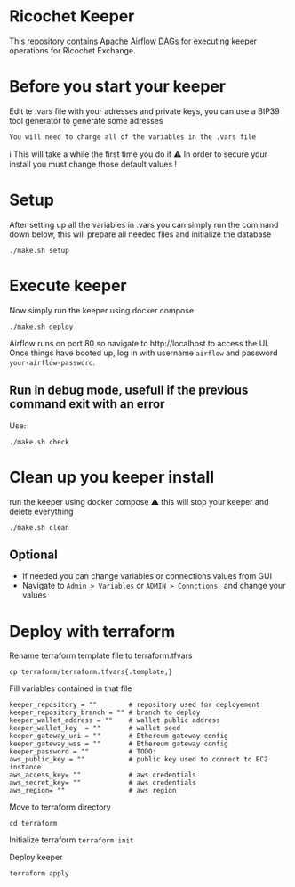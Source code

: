 # Ricochet Keeper
This repository contains [Apache Airflow DAGs](https://airflow.apache.org/docs/apache-airflow/stable/concepts/dags.html) for executing keeper operations for Ricochet Exchange.

# Before you start your keeper
Edit te .vars file with your adresses and private keys, you can use a BIP39 tool generator to generate some adresses
```
You will need to change all of the variables in the .vars file

```
:information_source: This will take a while the first time you do it
:warning: In order to secure your install you must change those default values !

# Setup
After setting up all the variables in .vars 
you can simply run the command down below, this will prepare all needed files and initialize the database
```
./make.sh setup
```
# Execute keeper
Now simply run the keeper using docker compose
```
./make.sh deploy

```
Airflow runs on port 80 so navigate to http://localhost to access the UI. Once things have booted up, log in with username `airflow` and password  `your-airflow-password`.

## Run in debug mode, usefull if the previous command exit with an error
Use:
```
./make.sh check
```
# Clean up you keeper install
run the keeper using docker compose
:warning: this will stop your keeper and delete everything

```
./make.sh clean

```

## Optional
* If needed you can change variables or connections values from GUI
* Navigate to `Admin > Variables`  or `ADMIN > Connctions ` and change your values

# Deploy with terraform
Rename terraform template file to terraform.tfvars
```
cp terraform/terraform.tfvars{.template,}
```

Fill variables contained in that file
```
keeper_repository = ""        # repository used for deployement
keeper_repository_branch = "" # branch to deploy
keeper_wallet_address = ""    # wallet public address
keeper_wallet_key  = ""       # wallet seed
keeper_gateway_uri = ""       # Ethereum gateway config
keeper_gateway_wss = ""       # Ethereum gateway config
keeper_password = ""          # TODO:
aws_public_key = ""           # public key used to connect to EC2 instance
aws_access_key= ""            # aws credentials
aws_secret_key= ""            # aws credentials
aws_region= ""                # aws region
```

Move to terraform directory
```
cd terraform
```

Initialize terraform
```terraform init```

Deploy keeper
```
terraform apply
```
